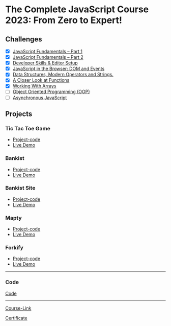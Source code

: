 # The Complete JavaScript Course 2023: From Zero to Expert!

## Challenges

- [x] [JavaScript Fundamentals – Part 1](./Challenges/JavaScript%20Fundamentals%20%E2%80%93%20Part%201/)
- [x] [JavaScript Fundamentals – Part 2](./Challenges/JavaScript%20Fundamentals%20%E2%80%93%20Part%202/)
- [x] [Developer Skills & Editor Setup ](./Challenges/Developer%20Skills%20&%20Editor%20Setup/)
- [x] [JavaScript in the Browser: DOM and Events](./Challenges/JavaScript%20in%20the%20Browser%20DOM%20and%20Events)
- [x] [Data Structures, Modern Operators and Strings.](./Challenges/Data%20Structures,%20Modern%20Operators%20and%20Strings/)
- [x] [A Closer Look at Functions](./Challenges/A%20Closer%20Look%20at%20Functions)
- [x] [Working With Arrays](./Challenges/Working%20With%20Arrays)
- [ ] [Object Oriented Programming (OOP)]()
- [ ] [Asynchronous JavaScript]()

## Projects

### Tic Tac Toe Game

- [Project-code](./Projects/tic-tac-toe/)
- [Live Demo](https://tic-tac-toe-geme.netlify.app/)

### Bankist

- [Project-code](./Projects/Bankist)
- [Live Demo]()

### Bankist Site

- [Project-code]()
- [Live Demo]()

### Mapty

- [Project-code]()
- [Live Demo]()

### Forkify

- [Project-code]()
- [Live Demo]()

---

### Code

[Code](Code)

---

[Course-Link]()<br>

[Certificate]()
<img src='' />
